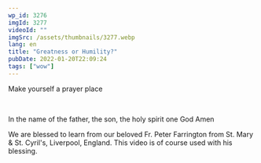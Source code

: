 ```yaml
---
wp_id: 3276
imgId: 3277
videoId: ""
imgSrc: /assets/thumbnails/3277.webp
lang: en
title: "Greatness or Humility?"
pubDate: 2022-01-20T22:09:24
tags: ["wow"]
---
```


<p>Make yourself a prayer place</p>
<p>&nbsp;</p>
<p>In the name of the father, the son, the holy spirit one God Amen</p>
<p>We are blessed to learn from our beloved Fr. Peter Farrington from St. Mary &amp; St. Cyril's, Liverpool, England. This video is of course used with his blessing.</p>
